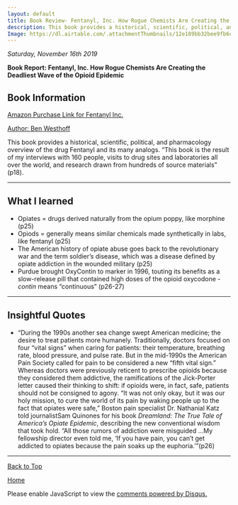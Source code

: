 ```yaml
---
layout: default
title: Book Review- Fentanyl, Inc. How Rogue Chemists Are Creating the Deadliest Wave of the Opioid Epidemic 
description: This book provides a historical, scientific, political, and pharmacology overview of the drug Fentanyl and its many analogs.
Image: https://dl.airtable.com/.attachmentThumbnails/12e189bb32bee9fb6ca1ed93110752be/5675acf1
---
```


<i> Saturday, November 16th 2019 </i>

<b> Book Report: Fentanyl, Inc. How Rogue Chemists Are Creating the Deadliest Wave of the Opioid Epidemic </b>

## Book Information

<a href="https://www.amazon.com/Fentanyl-Inc-Chemists-Creating-Deadliest/dp/0802127436">Amazon Purchase Link for Fentanyl Inc.
</a>

<a href="https://www.amazon.com/Ben-Westhoff/e/B004HHAU4S/ref=dp_byline_cont_book_1"> Author: Ben Westhoff </a>

This book provides a historical, scientific, political, and pharmacology overview of the drug Fentanyl and its many analogs. “This book is the result of my interviews with 160 people, visits to drug sites and laboratories all over the world, and research drawn from hundreds of source materials” (p18). 

* * *

## What I learned

- Opiates = drugs derived naturally from the opium poppy, like morphine (p25)
- Opiods = generally means similar chemicals made synthetically in labs, like fentanyl (p25)
- The American history of opiate abuse goes back to the revolutionary war and the term soldier’s disease, which was a disease defined by opiate addiction in the wounded military (p25)
- Purdue brought OxyContin to marker in 1996, touting its benefits as a slow-release pill that contained high doses of the opioid oxycodone - <i> contin </i> means “continuous” (p26-27)

* * *

## Insightful Quotes

- “During the 1990s another sea change swept American medicine; the desire to treat patients more humanely. Traditionally, doctors focused on four “vital signs” when caring for patients: their temperature, breathing rate, blood pressure, and pulse rate. But in the mid-1990s the American Pain Society called for pain to be considered a new “fifth vital sign.” Whereas doctors were previously reticent to prescribe opioids because they considered them addictive, the ramifications of the Jick-Porter letter caused their thinking to shift: if opioids were, in fact, safe, patients should not be consigned to agony. “It was not only okay, but it was our holy mission, to cure the world of its pain by waking people up to the fact that opiates were safe,” Boston pain specialist Dr. Nathanial Katz told journalistSam Quinones for his book <i> Dreamland: The True Tale of America’s Opiate Epidemic</i>, describing the new conventional wisdom that took hold. “All those rumors of addiction were misguided ...My fellowship director even told me, ‘If you have pain, you can’t get addicted to opiates because the pain soaks up the euphoria.’”(p26)

* * *

<a href="https://shea08.github.io/fentanyl">Back to Top</a>

[Home](./)

<div id="disqus_thread"></div>
<script>

/**
*  RECOMMENDED CONFIGURATION VARIABLES: EDIT AND UNCOMMENT THE SECTION BELOW TO INSERT DYNAMIC VALUES FROM YOUR PLATFORM OR CMS.
*  LEARN WHY DEFINING THESE VARIABLES IS IMPORTANT: https://disqus.com/admin/universalcode/#configuration-variables*/
/*
var disqus_config = function () {
this.page.url = "https://shea08.github.io/fentanyl";  // Replace PAGE_URL with your page's canonical URL variable
this.page.identifier = "/fentanyl/"; // Replace PAGE_IDENTIFIER with your page's unique identifier variable
};
*/
(function() { // DON'T EDIT BELOW THIS LINE
var d = document, s = d.createElement('script');
s.src = 'https://shea08.disqus.com/embed.js';
s.setAttribute('data-timestamp', +new Date());
(d.head || d.body).appendChild(s);
})();
</script>
<noscript>Please enable JavaScript to view the <a href="https://disqus.com/?ref_noscript">comments powered by Disqus.</a></noscript>
                            


